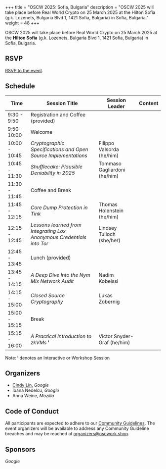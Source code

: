 +++
title = "OSCW 2025: Sofia, Bulgaria"
description = "OSCW 2025 will take place before Real World Crypto on 25 March 2025 at the Hilton Sofia (g.k. Lozenets, Bulgaria Blvd 1, 1421 Sofia, Bulgaria) in Sofia, Bulgaria."
weight = 48
+++

OSCW 2025 will take place before Real World Crypto on 25 March 2025 at the **Hilton Sofia** (g.k. Lozenets, Bulgaria Blvd 1, 1421 Sofia, Bulgaria) in Sofia, Bulgaria.

## RSVP

[RSVP to the event](https://rsvp.withgoogle.com/events/oscw-2025).

## Schedule

| Time | Session Title | Session Leader | Content |
| - | - | - | - |
| 9:30 - 9:50 | Registration and Coffee (provided) | |
| 9:50 - 10:00 | Welcome | |
| 10:00 - 10:45 | *Cryptographic Specifications and Open Source Implementations* | Filippo Valsorda (he/him) | | 
| 10:45 - 11:30 | *Shufflecake: Plausible Deniability in 2025* | Tommaso Gagliardoni (he/him) | | 
| 11:30 - 11:45 | Coffee and Break | | 
| 11:45 - 12:15 | *Core Dump Protection in Tink* | Thomas Holenstein (he/him) | |
| 12:15 - 12:45 | *Lessons learned from Integrating Lox Anonymous Credentials into Tor* | Lindsey Tulloch (she/her) | |
| 12:45 - 13:45 | Lunch (provided) | |
| 13:45 - 14:15 | *A Deep Dive Into the Nym Mix Network Audit* | Nadim Kobeissi | |
| 14:15 - 15:00 | *Closed Source Cryptography* | Lukas Zobernig | |
| 15:00 - 15:15 | Break | |
| 15:15 - 16:00 | *A Practical Introduction to zkVMs* **ⁱ** | Victor Snyder-Graf (he/him) | |


Note: **ⁱ** denotes an Interactive or Workshop Session

## Organizers

- [Cindy Lin](https://cindylindeed.github.io/), *Google*
- Ioana Nedelcu, *Google*
- Anna Weine, *Mozilla*

## Code of Conduct

All participants are expected to adhere to our [Community Guidelines](https://developers.google.com/community-guidelines). The event organizers will be available to address any Community Guideline breaches and may be reached at [organizers@oscwork.shop](mailto:organizers@oscwork.shop).

## Sponsors

*Google*
